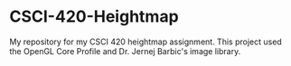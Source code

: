 # CSCI-420-Heightmap
My repository for my CSCI 420 heightmap assignment. This project used the OpenGL Core Profile and Dr. Jernej Barbic's image library.
